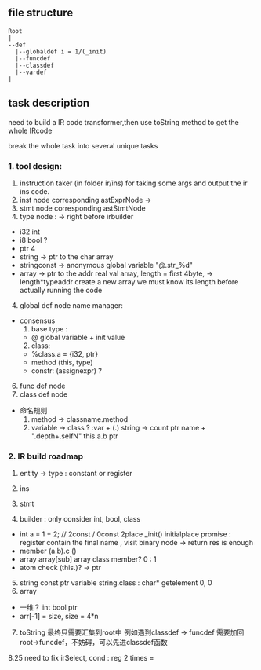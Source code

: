 ## file structure
```
Root
|
--def
  |--globaldef i = 1/(_init)
  |--funcdef
  |--classdef
  |--vardef
|
```

## task description
need to build a IR code transformer,then use toString method to get the whole IRcode

break the whole task into several unique tasks
### 1. tool design: 
 1) instruction taker (in folder ir/ins) for   taking some args and output the ir ins code.
  2) inst node corresponding astExprNode ->
  3) stmt node corresponding astStmtNode
  5) type node : -> right before irbuilder
   - i32 int
   - i8 bool ?
   - ptr 4 
   - string -> ptr to the char array
   - stringconst -> anonymous global variable "@.str_%d"
   - array -> ptr to the addr real val array, length = first 4byte, -> length*typeaddr
   create a new array we must know its length before actually running the code
  4) global def node name manager:
  - consensus
    1. base type : 
      - @ global variable + init value
    2. class:
      - %class.a = {i32, ptr}
      - method (this, type)
      - constr: (assignexpr) ?
  6) func def node
  7) class def node 
  - 命名规则
    1. method -> classname.method 
    2. variable -> class ? 
     :var + (.) string -> count
     ptr name + ".depth+.selfN"
     this.a.b  ptr 
     
### 2. IR build roadmap
 1) entity -> type : constant or register
 2) ins
 3) stmt
 
 4) builder : only consider int, bool, class
  - int a = 1 + 2; // 2const / 0const 2place _init() initialplace promise : register contain the final name , visit binary node -> return res is enough
  - member (a.b).c ()
  - array  array[sub] array class member? 0 : 1
  - atom check (this.)? -> ptr 
 5) string 
  const ptr
  variable string.class : char* getelement 0, 0
 6) array
  - 一维？ int bool ptr
  - arr[-1] = size, size = 4*n
  
 7) toString 
 最终只需要汇集到root中 例如遇到classdef -> funcdef 需要加回 root->funcdef，不妨碍，可以先进classdef函数

 8.25 need to fix irSelect, cond : reg 2 times =

